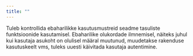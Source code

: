 ```yaml
---
title: ""
---
```

Tuleb kontrollida ebaharilikke kasutusmustreid seadme tasuliste funktsioonide
kasutamisel. Ebaharilike olukordade ilmnemisel, näiteks juhul kui kasutaja
asukoht on olulisel määral muutunud, muudetakse rakenduse kasutuskeelt vms,
tuleks uuesti käivitada kasutaja autentimine.
